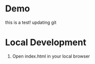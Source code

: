 # Demo

this is a test!
updating git

# Local Development

1. Open index.html in your local browser
